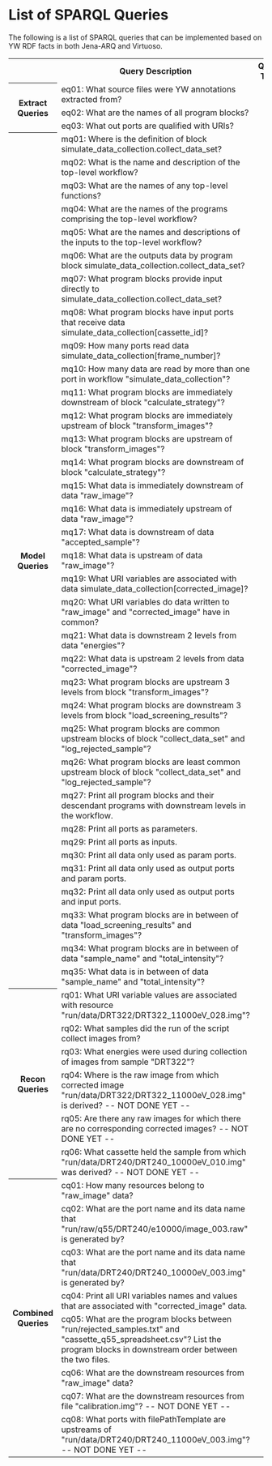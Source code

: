 # List of SPARQL Queries

The following is a list of SPARQL queries that can be implemented based on YW RDF facts in both Jena-ARQ and Virtuoso.

<table>
  <tr>
    <th></th><th>Query Description</th><th>Query Type</th>
  </tr>
  <tr>
    <th rowspan="3">Extract Queries</th><td>eq01: What source files were YW annotations extracted from?</td><td></td>
  </tr>
  <tr>
    <td>eq02: What are the names of all program blocks?</td><td></td>
  </tr>
  <tr>
    <td>eq03: What out ports are qualified with URIs?</td><td></td>
  </tr>
  <tr>
    <th rowspan="35">Model Queries</th><td>mq01: Where is the definition of block simulate_data_collection.collect_data_set?</td><td></td>
  </tr>
  <tr>
    <td>mq02: What is the name and description of the top-level workflow?</td><td></td>
  </tr>
  <tr>
    <td>mq03:  What are the names of any top-level functions?</td><td></td>
  </tr>
  <tr>
    <td>mq04: What are the names of the programs comprising the top-level workflow?</td><td></td>
  </tr>
  <tr>
    <td>mq05: What are the names and descriptions of the inputs to the top-level workflow?</td><td></td>
  </tr>
  <tr>
    <td>mq06: What are the outputs data by program block simulate_data_collection.collect_data_set?</td><td></td>
  </tr>
  <tr>
    <td>mq07: What program blocks provide input directly to simulate_data_collection.collect_data_set?</td><td></td>
  </tr>
  <tr>
    <td>mq08: What program blocks have input ports that receive data simulate_data_collection[cassette_id]?</td><td></td>
  </tr>
  <tr>
    <td>mq09: How many ports read data simulate_data_collection[frame_number]?</td><td></td>
  </tr>
  <tr>
    <td>mq10: How many data are read by more than one port in workflow "simulate_data_collection"?</td><td></td>
  </tr>
  <tr>
    <td>mq11: What program blocks are immediately downstream of block "calculate_strategy"?</td><td></td>
  </tr>
  <tr>
    <td>mq12: What program blocks are immediately upstream of block "transform_images"?</td><td></td>
  </tr>
  <tr>
    <td>mq13: What program blocks are upstream of block "transform_images"?</td><td></td>
  </tr>
  <tr>
    <td>mq14: What program blocks are downstream of block "calculate_strategy"?</td><td></td>
  </tr>
  <tr>
    <td>mq15: What data is immediately downstream of data "raw_image"?</td><td></td>
  </tr>
  <tr>
    <td>mq16: What data is immediately upstream of data "raw_image"?</td><td></td>
  </tr>
  <tr>
    <td>mq17: What data is downstream of data "accepted_sample"?</td><td></td>
  </tr>
  <tr>
    <td>mq18: What data is upstream of data "raw_image"?</td><td></td>
  </tr>
  <tr>
    <td>mq19: What URI variables are associated with data simulate_data_collection[corrected_image]?</td><td></td>
  </tr>
  <tr>
    <td>mq20: What URI variables do data written to "raw_image" and "corrected_image" have in common?</td><td></td>
  </tr>
  <tr>
    <td>mq21: What data is downstream 2 levels from data "energies"?</td><td></td>
  </tr>
  <tr>
    <td>mq22: What data is upstream 2 levels from data "corrected_image"?</td><td></td>
  </tr>
  <tr>
    <td>mq23: What program blocks are upstream 3 levels from block "transform_images"?</td><td></td>
  </tr>
  <tr>
    <td>mq24: What program blocks are downstream 3 levels from block "load_screening_results"?</td><td></td>
  </tr>
  <tr>
    <td>mq25: What program blocks are common upstream blocks of block "collect_data_set" and "log_rejected_sample"?</td><td></td>
  </tr>
  <tr>
    <td>mq26: What program blocks are least common upstream block of block "collect_data_set" and "log_rejected_sample"?</td><td></td>
  </tr>
  <tr>
    <td>mq27: Print all program blocks and their descendant programs with downstream levels in the workflow.</td><td></td>
  </tr>
  <tr>
    <td>mq28: Print all ports as parameters.</td><td></td>
  </tr>
  <tr>
    <td>mq29: Print all ports as inputs.</td><td></td>
  </tr>
  <tr>
    <td>mq30: Print all data only used as param ports.</td><td></td>
  </tr>
  <tr>
    <td>mq31: Print all data only used as output ports and param ports.</td><td></td>
  </tr>
  <tr>
    <td>mq32: Print all data only used as output ports and input ports.</td><td></td>
  </tr>
  <tr>
    <td>mq33: What program blocks are in between of data "load_screening_results" and "transform_images"?</td><td></td>
  </tr>
  <tr>
    <td>mq34: What program blocks are in between of data "sample_name" and "total_intensity"?</td><td></td>
  </tr>
  <tr>
    <td>mq35: What data is in between of data "sample_name" and "total_intensity"?</td><td></td>
  </tr>
  <tr>
    <th rowspan="6">Recon Queries</th><td>rq01: What URI variable values are associated with resource "run/data/DRT322/DRT322_11000eV_028.img"?</td><td></td>
  </tr>
  <tr>
    <td>rq02: What samples did the run of the script collect images from?</td><td></td>
  </tr>
  <tr>
    <td>rq03: What energies were used during collection of images from sample "DRT322"?</td><td></td>
  </tr>
  <tr>
    <td>rq04: Where is the raw image from which corrected image "run/data/DRT322/DRT322_11000eV_028.img" is derived? -- NOT DONE YET --</td><td></td>
  </tr>
  <tr>
    <td>rq05: Are there any raw images for which there are no corresponding corrected images? -- NOT DONE YET --</td><td></td>
  </tr>
  <tr>
    <td>rq06: What cassette held the sample from which "run/data/DRT240/DRT240_10000eV_010.img" was derived? -- NOT DONE YET --</td><td></td>
  </tr>
  <tr>
    <th rowspan="8">Combined Queries</th><td>cq01: How many resources belong to "raw_image" data?</td><td></td>
  </tr>
  <tr>
    <td>cq02: What are the port name and its data name that "run/raw/q55/DRT240/e10000/image_003.raw" is generated by?</td><td></td>
  </tr>
  <tr>
    <td>cq03: What are the port name and its data name that "run/data/DRT240/DRT240_10000eV_003.img" is generated by?</td><td></td>
  </tr>
  <tr>
    <td>cq04: Print all URI variables names and values that are associated with "corrected_image" data.</td><td></td>
  </tr>
  <tr>
    <td>cq05: What are the program blocks between "run/rejected_samples.txt" and "cassette_q55_spreadsheet.csv"? List the program blocks in downstream order between the two files.</td><td></td>
  </tr>
  <tr>
    <td>cq06: What are the downstream resources from "raw_image" data?</td><td></td>
  </tr>
  <tr>
    <td>cq07: What are the downstream resources from file "calibration.img"? -- NOT DONE YET -- </td><td></td>
  </tr>
  <tr>
    <td>cq08: What ports with filePathTemplate are upstreams of "run/data/DRT240/DRT240_11000eV_003.img"? -- NOT DONE YET -- </td><td></td>
  </tr>
</table>

